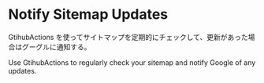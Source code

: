 # Notify Sitemap Updates

GtihubActions を使ってサイトマップを定期的にチェックして、更新があった場合はグーグルに通知する。

Use GtihubActions to regularly check your sitemap and notify Google of any updates.
